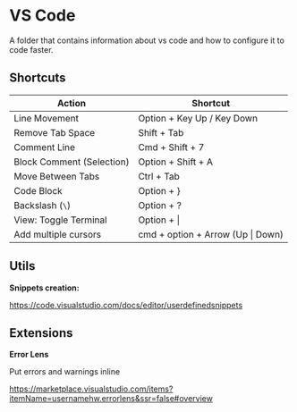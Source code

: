 # VS Code

A folder that contains information about vs code and how to configure it to code faster.

## Shortcuts

| Action                  | Shortcut                   |
|-------------------------|----------------------------|
| Line Movement           | Option + Key Up / Key Down |
| Remove Tab Space        | Shift + Tab                |
| Comment Line            | Cmd + Shift + 7            |
| Block Comment (Selection) | Option + Shift + A       |
| Move Between Tabs       | Ctrl + Tab                 |
| Code Block              | Option + }                 |
| Backslash (`\`)         | Option + ?                 |
| View: Toggle Terminal   | Option + \|                 |
| Add multiple cursors    | cmd + option + Arrow (Up \| Down) |


## Utils

**Snippets creation:**

https://code.visualstudio.com/docs/editor/userdefinedsnippets

## Extensions

**Error Lens**

Put errors and warnings inline

https://marketplace.visualstudio.com/items?itemName=usernamehw.errorlens&ssr=false#overview 

